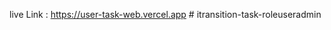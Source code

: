 live Link : https://user-task-web.vercel.app
#   i t r a n s i t i o n - t a s k - r o l e u s e r a d m i n  
 